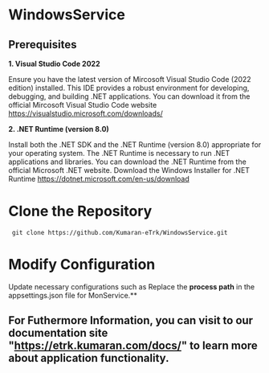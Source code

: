 # WindowsService

## Prerequisites

**1. Visual Studio Code 2022**

Ensure you have the latest version of Mircosoft Visual Studio Code (2022 edition) installed.
This IDE provides a robust environment for developing, debugging, and building .NET applications.
You can download it from the official Mircosoft Visual Studio Code website <https://visualstudio.microsoft.com/downloads/>

**2. .NET Runtime (version 8.0)**

Install both the .NET SDK and the .NET Runtime (version 8.0) appropriate for your operating system.
The .NET Runtime is necessary to run .NET applications and libraries.
You can download the .NET Runtime from the official Microsoft .NET website.
 Download the Windows Installer for .NET Runtime <https://dotnet.microsoft.com/en-us/download>

# Clone the Repository

` git clone https://github.com/Kumaran-eTrk/WindowsService.git`

# Modify Configuration
   Update necessary configurations such as Replace the **process path** in the appsettings.json file for MonService.**


## For Futhermore Information, you can visit to our documentation site "https://etrk.kumaran.com/docs/" to learn more about application functionality.
